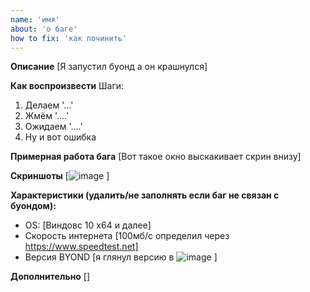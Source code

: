 ```yaml
---
name: 'имя'
about: 'о баге'
how to fix: 'как починить'
---
```

<!-- НАЧАЛО КОММЕНТА
Всё что в скобочках [] вот сюда и пиши свой текст
КОНЕЦ КОММЕНТА -->
**Описание**
[Я запустил буонд а он крашнулся]

**Как воспроизвести**
Шаги:
1. Делаем '...'
2. Жмём '....'
3. Ожидаем '....'
4. Ну и вот ошибка <!-- и дальше если шагов больше -->

**Примерная работа бага**
[Вот такое окно выскакивает скрин внизу]

**Скриншоты**
[![image](https://user-images.githubusercontent.com/36476150/137185840-85f7e078-3a9b-43e4-85df-f2f86c6c3570.png)
]

**Характеристики (удалить/не заполнять если баг не связан с буондом):**
 - OS: [Виндовс 10 х64 и далее]
 - Скорость интернета [100мб/с определил через https://www.speedtest.net]
 - Версия BYOND [я глянул версию в ![image](https://user-images.githubusercontent.com/36476150/137185073-4a0a7569-2eee-4bae-8501-f7e44eaadd80.png)
]

**Дополнительно**
[]
